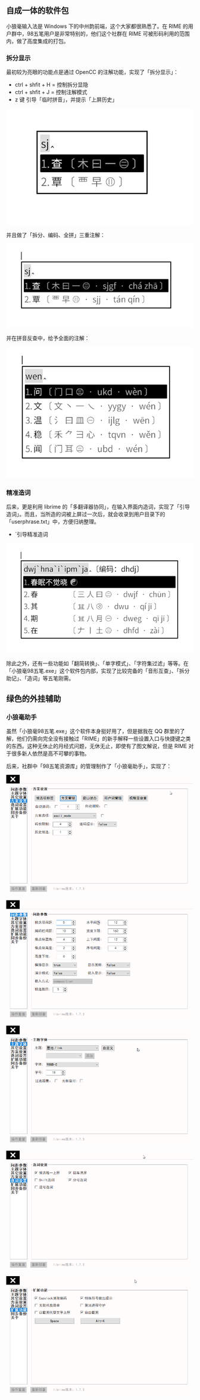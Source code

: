 ## 自成一体的软件包

小狼毫输入法是 Windows 下的中州韵前端，这个大家都很熟悉了。在 RIME 的用户群中，98五笔用户是非常特别的，他们这个社群在 RIME 可被形码利用的范围内，做了高度集成的打包。

### 拆分显示

最初较为亮眼的功能点是通过 OpenCC 的注解功能，实现了「拆分显示」：

- ctrl + shfit + H = 控制拆分显隐
- ctrl + shfit + J = 控制注解模式
- z 键 引导「临时拼音」，并提示「上屏历史」

![拆分显示](https://raw.githubusercontent.com/cppxiaozhu/00/main/aa1.png)

并且做了「拆分、编码、全拼」三重注解：

![拆分显示](https://raw.githubusercontent.com/cppxiaozhu/00/main/aa2.png)

并在拼音反查中，给予全面的注解：

![拆分显示](https://raw.githubusercontent.com/cppxiaozhu/00/main/aa3.png)

### 精准造词

后来，更是利用 librime 的「多翻译器协同」，在输入界面内造词，实现了「引导造词」。而且，当所造的词被上屏过一次后，就会收录到用户目录下的「userphrase.txt」中，方便归纳整理。

- `引导精准造词

![精准造词](https://raw.githubusercontent.com/cppxiaozhu/00/main/aa4.png)

除此之外，还有一些功能如「翻简转换」、「单字模式」、「字符集过滤」等等。在「小狼毫98五笔.exe」这个软件包内部，实现了比较完备的「音形互查」、「拆分助记」、「造词」等五笔刚需。

## 绿色的外挂辅助

### 小狼毫助手

虽然「小狼毫98五笔.exe」这个软件本身挺好用了，但是据我在 QQ 群里的了解，他们仍需向完全没有接触过「RIME」的新手解释一些设置入口与快捷键之类的东西。这种无休止的月经式问题，无休无止，即使有了图文解说，但是 RIME 对于很多新人依然是高不可攀的事物。

后来，社群中「98五笔资源库」的管理制作了「小狼毫助手」，实现了：


![小狼毫助手](https://raw.githubusercontent.com/cppxiaozhu/00/main/aa5.png)

![小狼毫助手](https://raw.githubusercontent.com/cppxiaozhu/00/main/aa6.png)

![小狼毫助手](https://raw.githubusercontent.com/cppxiaozhu/00/main/aa7.png)

![小狼毫助手](https://raw.githubusercontent.com/cppxiaozhu/00/main/aa8.png)

![小狼毫助手](https://raw.githubusercontent.com/cppxiaozhu/00/main/aa9.png)

